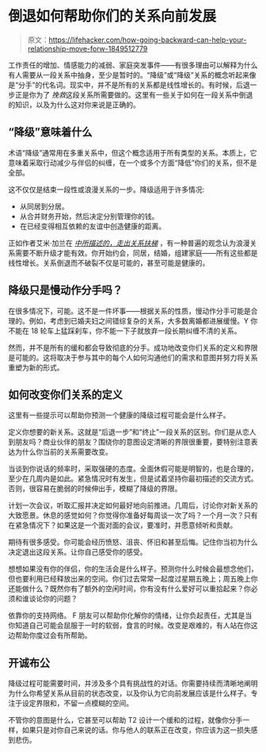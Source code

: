 # 倒退如何帮助你们的关系向前发展

> 原文：<https://lifehacker.com/how-going-backward-can-help-your-relationship-move-forw-1849512779>

工作责任的增加、情感能力的减弱、家庭突发事件——有很多理由可以解释为什么有人需要从一段关系中抽身，至少是暂时的。“降级”或“降级”关系的概念听起来像是“分手”的代名词。现实中，并不是所有的关系都是线性增长的。有时候，后退一步正是你为了 *挽救*这段关系所需要做的。这里有一些关于如何在一段关系中倒退的知识，以及为什么这对你来说是正确的。



## “降级”意味着什么

术语“降级”通常用在多重关系中，但这个概念适用于所有类型的关系。本质上，它意味着采取行动减少与伴侣的纠缠，在一个或多个方面“降低”你们的关系，但不是全部。

这不仅仅是结束一段性或浪漫关系的一步。降级适用于许多情况:

*   从同居到分居。
*   从合并财务开始，然后决定分别管理你的钱。
*   在已经变得相互依赖的友谊中创造健康的距离。

正如作者艾米·加兰在 [*中所描述的，走出关系扶梯*](https://offescalator.com/) ，有一种普遍的观念认为浪漫关系需要不断升级才能有效。你开始约会，同居，结婚，组建家庭——所有这些都是线性增长。关系倒退而不破裂不仅是可能的，甚至可能是健康的。

## 降级只是慢动作分手吗？

在很多情况下，可能。这不是一件坏事——根据关系的性质，慢动作分手可能是合理的。例如，考虑到已婚夫妇之间错综复杂的关系，大多数离婚都进展缓慢。Y 你不能在 18 轮车上猛踩刹车，你不能一下子就放弃一段长期纠缠不清的关系。

然而，并不是所有的缓和都会导致彻底的分手。成功地改变你们关系的定义和界限是可能的。这将取决于参与其中的每个人如何沟通他们的需求和意图并努力将关系重塑为新的形式。

## 如何改变你们关系的定义

这里有一些提示可以帮助你预测一个健康的降级过程可能会是什么样子。

定义你想要的新关系。这就是“后退一步”和“终止”一段关系的区别。你们是从恋人到朋友吗？商业伙伴的朋友？围绕你的意图设定清晰的界限很重要，要特别注意表达为什么你当前的关系需要改变。

当谈到你说话的频率时，采取强硬的态度。全面休假可能是明智的，也是合理的，至少在几周内是如此。紧急情况时有发生，但是试着坚持你最初描述的交流方式。否则，很容易在脆弱的时候伸出手，模糊了降级的界限。

计划一次会议，听取汇报并决定如何最好地向前推进。几周后，讨论你对新关系的大致愿景。休息的感觉如何？你觉得你准备好每周谈一次了吗？一个月一次？只有在紧急情况下？如果这是一个面对面的会议，要准时，并愿意倾听和贡献。

期待有很多感受。你可能会经历愤怒、沮丧、怀旧和甚至后悔。记住你当初为什么决定退出这段关系。让你自己感受你的感受。

想想如果没有你的伴侣，你的生活会是什么样子。预测你什么时候会最想念他们，但也要利用已经释放出来的空间。你们过去常常一起度过星期五晚上；周五晚上你还能做什么？既然你有了额外的空闲时间，你有没有什么爱好可以重拾起来？你必须和谁谈论你的问题？

依靠你的支持网络。 F 朋友可以帮助你化解你的情绪，让你负起责任，尤其是当你知道自己可能会屈服于一时的软弱，食言的时候。改变是艰难的，有人站在你这边帮助你度过会有所帮助。

## 开诚布公

降级过程可能需要时间，并涉及多个具有挑战性的对话。你需要持续而清晰地阐明为什么你希望关系从目前的状态改变，以及你认为它向前发展应该是什么样子。专注于设定界限和，不留一点模糊的空间。

不管你的意图是什么，它甚至可以帮助 T2 设计一个缓和的过程，就像你分手一样，如果只是对你自己来说的话。你与他人的联系正在改变，你应该为这一损失感到悲伤。